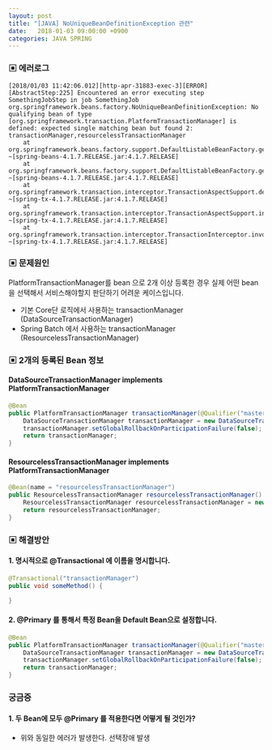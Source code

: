 ```yaml
---
layout: post
title: "[JAVA] NoUniqueBeanDefinitionException 관련"
date:   2018-01-03 09:00:00 +0900
categories: JAVA SPRING
---
```


### ▣ 에러로그

~~~
[2018/01/03 11:42:06.012][http-apr-31883-exec-3][ERROR][AbstractStep:225] Encountered an error executing step SomethingJobStep in job SomethingJob
org.springframework.beans.factory.NoUniqueBeanDefinitionException: No qualifying bean of type [org.springframework.transaction.PlatformTransactionManager] is defined: expected single matching bean but found 2: transactionManager,resourcelessTransactionManager
	at org.springframework.beans.factory.support.DefaultListableBeanFactory.getBean(DefaultListableBeanFactory.java:365) ~[spring-beans-4.1.7.RELEASE.jar:4.1.7.RELEASE]
	at org.springframework.beans.factory.support.DefaultListableBeanFactory.getBean(DefaultListableBeanFactory.java:331) ~[spring-beans-4.1.7.RELEASE.jar:4.1.7.RELEASE]
	at org.springframework.transaction.interceptor.TransactionAspectSupport.determineTransactionManager(TransactionAspectSupport.java:366) ~[spring-tx-4.1.7.RELEASE.jar:4.1.7.RELEASE]
	at org.springframework.transaction.interceptor.TransactionAspectSupport.invokeWithinTransaction(TransactionAspectSupport.java:271) ~[spring-tx-4.1.7.RELEASE.jar:4.1.7.RELEASE]
	at org.springframework.transaction.interceptor.TransactionInterceptor.invoke(TransactionInterceptor.java:96) ~[spring-tx-4.1.7.RELEASE.jar:4.1.7.RELEASE]
~~~

### ▣ 문제원인
PlatformTransactionManager를 bean 으로 2개 이상 등록한 경우
실제 어떤 bean을 선택해서 서비스해야할지 판단하기 어려운 케이스입니다.

 - 기본 Core단 로직에서 사용하는 transactionManager (DataSourceTransactionManager)
 - Spring Batch 에서 사용하는 transactionManager (ResourcelessTransactionManager)

### ▣ 2개의 등록된 Bean 정보

#### DataSourceTransactionManager implements PlatformTransactionManager
~~~java
@Bean
public PlatformTransactionManager transactionManager(@Qualifier("masterDataSource") DataSource masterDataSource) {
    DataSourceTransactionManager transactionManager = new DataSourceTransactionManager(masterDataSource);
    transactionManager.setGlobalRollbackOnParticipationFailure(false);
    return transactionManager;
}
~~~

#### ResourcelessTransactionManager implements PlatformTransactionManager
~~~java
@Bean(name = "resourcelessTransactionManager")
public ResourcelessTransactionManager resourcelessTransactionManager() {
    ResourcelessTransactionManager resourcelessTransactionManager = new ResourcelessTransactionManager();
    return resourcelessTransactionManager;
}
~~~

### ▣ 해결방안

#### 1. 명시적으로 @Transactional 에 이름을 명시합니다.
~~~java
@Transactional("transactionManager")
public void someMethod() {

}
~~~

#### 2. @Primary 를 통해서 특정 Bean을 Default Bean으로 설정합니다.
~~~java
@Bean
public PlatformTransactionManager transactionManager(@Qualifier("masterDataSource") DataSource masterDataSource) {
    DataSourceTransactionManager transactionManager = new DataSourceTransactionManager(masterDataSource);
    transactionManager.setGlobalRollbackOnParticipationFailure(false);
    return transactionManager;
}
~~~

### 궁금증

#### 1. 두 Bean에 모두 @Primary 를 적용한다면 어떻게 될 것인가?
 - 위와 동일한 에러가 발생한다. 선택장애 발생